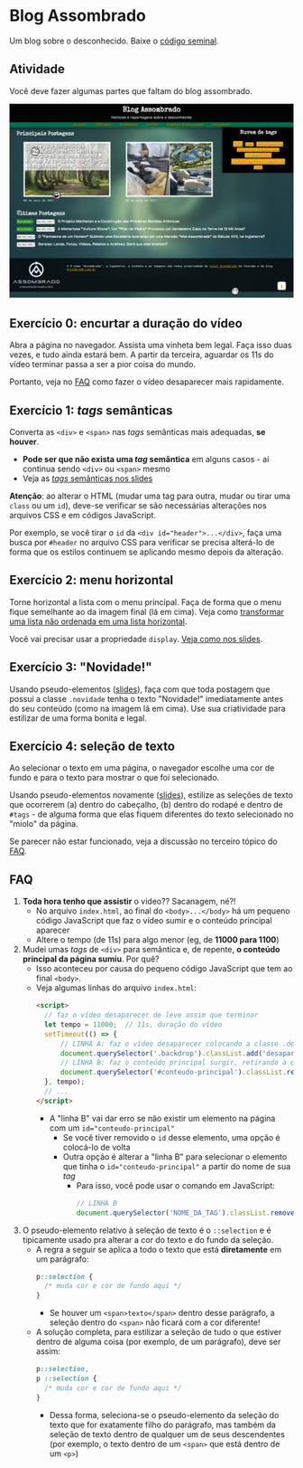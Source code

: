 # Blog Assombrado

Um blog sobre o desconhecido. Baixe o [código seminal][seminal].

[seminal]: https://github.com/willsallum/cefet_front_end_assombrado/archive/mestre.zip


## Atividade

Você deve fazer algumas partes que faltam do blog assombrado.

![O resultado final da prática](resultado.png)


## Exercício 0: encurtar a duração do vídeo

Abra a página no navegador. Assista uma vinheta bem legal. Faça isso duas vezes,
e tudo ainda estará bem. A partir da terceira, aguardar os 11s do vídeo
terminar passa a ser a pior coisa do mundo.

Portanto, veja no [FAQ](#faq) como fazer o vídeo desaparecer mais rapidamente.

## Exercício 1: _tags_ semânticas

Converta as `<div>` e `<span>` nas _tags_ semânticas mais adequadas,
**se houver**.

- **Pode ser que não exista uma _tag_ semântica** em alguns casos - aí
  continua sendo `<div>` ou `<span>` mesmo
- Veja as [_tags_ semânticas nos slides][tags-semanticas]

**Atenção**: ao alterar o HTML (mudar uma tag para outra, mudar ou tirar
uma `class` ou um `id`), deve-se verificar se são necessárias alterações nos
arquivos CSS e em códigos JavaScript.

Por exemplo, se você tirar o `id` da `<div id="header">...</div>`,
faça uma busca por `#header` no arquivo CSS para verificar se precisa alterá-lo
de forma que os estilos continuem se aplicando mesmo depois da alteração.

## Exercício 2: menu horizontal

Torne horizontal a lista com o menu principal. Faça de forma que o menu
fique semelhante ao da imagem final (lá em cima). Veja como
[transformar uma lista não ordenada em uma lista horizontal][lista-horizontal].

Você vai precisar usar a propriedade `display`.
[Veja como nos slides][propriedade-display].

## Exercício 3: "Novidade!"

Usando pseudo-elementos ([slides][pseudo-coisas]), faça com que toda
postagem que possui a classe `.novidade` tenha o texto "Novidade!"
imediatamente antes do seu conteúdo (como na imagem lá em cima). Use
sua criatividade para estilizar de uma forma bonita e legal.

## Exercício 4: seleção de texto

Ao selecionar o texto em uma página, o navegador escolhe uma cor de fundo e
para o texto para mostrar o que foi selecionado.

Usando pseudo-elementos novamente ([slides][pseudo-coisas]),
estilize as seleções de texto que ocorrerem (a) dentro do cabeçalho,
(b) dentro do rodapé e dentro de `#tags` - de alguma forma que elas
fiquem diferentes do texto selecionado no "miolo" da página.

Se parecer não estar funcionado, veja a discussão no terceiro tópico
do [FAQ](#faq).

## FAQ

1. **Toda hora tenho que assistir** o vídeo?? Sacanagem, né?!
   - No arquivo `index.html`, ao final do `<body>...</body>` há um pequeno
     código JavaScript que faz o vídeo sumir e o conteúdo principal aparecer
   - Altere o tempo (de 11s) para algo menor (eg, de **11000 para 1100**)
1. Mudei umas _tags_ de `<div>` para semântica e, de repente, **o conteúdo
   principal da página sumiu**. Por quê?
   - Isso aconteceu por causa do pequeno código JavaScript que tem ao final
     `<body>`.
   - Veja algumas linhas do arquivo `index.html`:
     ```html
     <script>
       // faz o vídeo desaparecer de leve assim que terminar
       let tempo = 11000;  // 11s, duração do vídeo
       setTimeout(() => {
           // LINHA A: faz o vídeo desaparecer colocando a classe .desaparecido
           document.querySelector('.backdrop').classList.add('desaparecido');
           // LINHA B: faz o conteúdo principal surgir, retirando a classe .desaparecido
           document.querySelector('#conteudo-principal').classList.remove('desaparecido');
       }, tempo);
       // ...
     </script>
     ```
     - A "linha B" vai dar erro se não existir um elemento na página com um
       `id="conteudo-principal"`
       - Se você tiver removido o `id` desse elemento, uma opção é colocá-lo
         de volta
       - Outra opção é alterar a "linha B" para selecionar o elemento que tinha
         o `id="conteudo-principal"` a partir do nome de sua _tag_
         - Para isso, você pode usar o comando em JavaScript:
           ```js
           // LINHA B
           document.querySelector('NOME_DA_TAG').classList.remove('desaparecido');
           ```
1. O pseudo-elemento relativo à seleção de texto é o `::selection` e é
   tipicamente usado pra alterar a cor do texto e do fundo da seleção.
   - A regra a seguir se aplica a todo o texto que está **diretamente**
     em um parágrafo:
     ```css
     p::selection {
       /* muda cor e cor de fundo aqui */
     }
     ```
     - Se houver um `<span>texto</span>` dentro desse parágrafo, a seleção
       dentro do `<span>` não ficará com a cor diferente!
   - A solução completa, para estilizar a seleção de tudo o que
     estiver dentro de alguma coisa (por exemplo, de um parágrafo), deve
     ser assim:
     ```css
     p::selection,
     p ::selection {
       /* muda cor e cor de fundo aqui */
     }
     ```
     - Dessa forma, seleciona-se o pseudo-elemento da seleção do texto que
       for exatamente filho do parágrafo, mas também da seleção de texto dentro
       de qualquer um de seus descendentes (por exemplo, o texto dentro de um
       `<span>` que está dentro de um `<p>`)

[tags-semanticas]: https://willsallum.github.io/cefet_front_end/classes/html5/#elementos-semânticos-13
[lista-horizontal]: https://willsallum.github.io/cefet_front_end/classes/html5/#elementos-semânticos-13
[propriedade-display]: https://willsallum.github.io/cefet_front_end/classes/html5/#divitite-e-tags-semânticas-especificidade-epseudo-coisas
[pseudo-coisas]: https://willsallum.github.io/cefet_front_end/classes/html5#pseudo-classes-e-pseudo-elements
